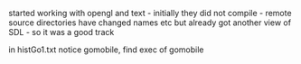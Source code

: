 started working with opengl and text - 
initially they did not compile - remote source directories have changed names etc
but already got another view of SDL - so it was a good track

in histGo1.txt notice gomobile, find exec of gomobile 

